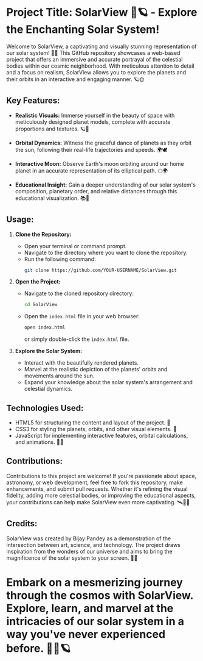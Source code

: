 # Project Title: SolarView 🌌🪐 - Explore the Enchanting Solar System!

Welcome to SolarView, a captivating and visually stunning representation of our solar system! 🚀✨ This GitHub repository showcases a web-based project that offers an immersive and accurate portrayal of the celestial bodies within our cosmic neighborhood. With meticulous attention to detail and a focus on realism, SolarView allows you to explore the planets and their orbits in an interactive and engaging manner. 🪐🌞

## Key Features:

- **Realistic Visuals:** Immerse yourself in the beauty of space with meticulously designed planet models, complete with accurate proportions and textures. 🪐🎨

- **Orbital Dynamics:** Witness the graceful dance of planets as they orbit the sun, following their real-life trajectories and speeds. 🌍🕊️

- **Interactive Moon:** Observe Earth's moon orbiting around our home planet in an accurate representation of its elliptical path. 🌕🌍

- **Educational Insight:** Gain a deeper understanding of our solar system's composition, planetary order, and relative distances through this educational visualization. 📚🌌

## Usage:

1. **Clone the Repository:**
    - Open your terminal or command prompt.
    - Navigate to the directory where you want to clone the repository.
    - Run the following command:
      ```bash
      git clone https://github.com/YOUR-USERNAME/SolarView.git
      ```

2. **Open the Project:**
    - Navigate to the cloned repository directory:
      ```bash
      cd SolarView
      ```
    - Open the `index.html` file in your web browser:
      ```bash
      open index.html
      ```
      or simply double-click the `index.html` file.

3. **Explore the Solar System:**
    - Interact with the beautifully rendered planets.
    - Marvel at the realistic depiction of the planets' orbits and movements around the sun.
    - Expand your knowledge about the solar system's arrangement and celestial dynamics.

## Technologies Used:

- HTML5 for structuring the content and layout of the project. 🧱
- CSS3 for styling the planets, orbits, and other visual elements. 🎨
- JavaScript for implementing interactive features, orbital calculations, and animations. 🚀🌟

## Contributions:

Contributions to this project are welcome! If you're passionate about space, astronomy, or web development, feel free to fork this repository, make enhancements, and submit pull requests. Whether it's refining the visual fidelity, adding more celestial bodies, or improving the educational aspects, your contributions can help make SolarView even more captivating. 🛰️👩‍🚀

## Credits:

SolarView was created by Bijay Pandey as a demonstration of the intersection between art, science, and technology. The project draws inspiration from the wonders of our universe and aims to bring the magnificence of the solar system to your screen. 🌌🎆

# Embark on a mesmerizing journey through the cosmos with SolarView. Explore, learn, and marvel at the intricacies of our solar system in a way you've never experienced before. 🌠🌌🪐

